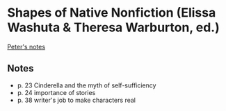 # Shapes of Native Nonfiction (Elissa Washuta & Theresa Warburton, ed.)

[Peter's notes](index.html)

## Notes

- p. 23 Cinderella and the myth of self-sufficiency
- p. 24 importance of stories
- p. 38 writer's job to make characters real
